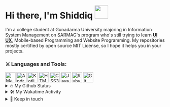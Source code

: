 <!--START_SECTION:waka-->
# Hi there, I'm Shiddiq <img width="42px" src="https://camo.githubusercontent.com/e8e7b06ecf583bc040eb60e44eb5b8e0ecc5421320a92929ce21522dbc34c891/68747470733a2f2f6d656469612e67697068792e636f6d2f6d656469612f6876524a434c467a6361737252346961377a2f67697068792e676966" /> 

I'm a college student at Gunadarma University majoring in Information System Management on SARMAG's program who's still trying to learn 
 <a href="https://dribbble.com/shots/15957620-AKIA-Maternal-and-Child-Health-Apps"><strong>UI UX</strong></a>, Mobile-based Programming and Website Programming. My repositories mostly certified by open source MIT License, so I hope it helps you in your projects.

### ⚔️ Languages and Tools:
<img align="left" alt="Manjaro" width="32px" src="https://upload.wikimedia.org/wikipedia/commons/0/07/Manjaro-logo.png" />
<img align="left" alt="Android Studio" width="32px" src="https://upload.wikimedia.org/wikipedia/commons/thumb/8/8f/Breezeicons-apps-48-android-studio.svg/1024px-Breezeicons-apps-48-android-studio.svg.png" />
<img align="left" alt="Kotlin" width="32px" src="https://img.icons8.com/color/48/000000/kotlin.png" />
<img align="left" alt="HTML5" width="32px" src="https://img.icons8.com/color/48/000000/html-5.png" />
<img align="left" alt="CSS3" width="32px" src="https://img.icons8.com/color/48/000000/css3.png" />
<img align="left" alt="Javascript" width="32px" src="https://img.icons8.com/color/344/javascript--v1.png" />
<img align="left" alt="Ruby" width="32px" src="https://img.icons8.com/color/344/ruby-programming-language.png" />
<img align="left" alt="Git" width="32px" src="https://img.icons8.com/color/344/git.png" />

<br />
<br />

<details>
  <summary>🔥 My Github Status</summary>
<p align=left>
   <a href="https://github.com/anuraghazra/github-readme-stats" title="Go to Source">
     <img align="center" alt="mas-diq's GitHub Stats" src="https://github-readme-stats.vercel.app/api?username=mas-diq&count_private=true&show_icons=true&theme=gotham" />
  </a>
  <a href="https://github.com/anuraghazra/github-readme-stats">
    <img align="center" alt="mas-diq's Language Used" src="https://github-readme-stats.vercel.app/api/top-langs/?username=mas-diq&theme=gotham&layout=compact&langs_count=8" />
  </a>
</p>
</details>

<details>
  <summary>🛠️ My Wakatime Activity</summary>
<img align="center" alt="mas-diq's Language Used" src="https://github-readme-stats.vercel.app/api/wakatime?username=msf31&theme=gotham" />
</details>

<details>
  <summary>🤝 Keep in touch </summary>
<a href='https://wa.link/1hen7o'><img alt="WhatsApp" src="https://img.shields.io/badge/WhatsApp-25D366?style=for-the-badge&logo=whatsapp&logoColor=white"/></a>
<a href='https://www.linkedin.com/in/muhammad-shiddiq-f-5a1868111/'><img alt="LinkedIn" src="https://img.shields.io/badge/linkedin%20-%230077B5.svg?&style=for-the-badge&logo=linkedin&logoColor=white"/></a>
<a href='https://www.instagram.com/m_shiddiq_f/'><img alt="Instagram" src="https://img.shields.io/badge/m_shiddiq_f%20-%23E4405F.svg?&style=for-the-badge&logo=Instagram&logoColor=white"/></a>
<a href='https://www.hackerrank.com/msf31/'><img alt="HackerRank" src="https://img.shields.io/badge/-Hackerrank-2EC866?style=for-the-badge&logo=HackerRank&logoColor=white"/></a>
<br />
</details>
